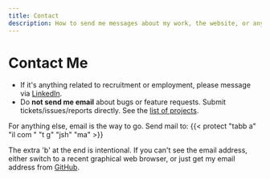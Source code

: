 ```yaml
---
title: Contact
description: How to send me messages about my work, the website, or anything really.
---
```


# Contact Me

- If it's anything related to recruitment or employment, please message via [LinkedIn].
- Do **not send me email** about bugs or feature requests. Submit tickets/issues/reports directly. See the [list of projects](/project).

For anything else, email is the way to go. Send mail to: {{< protect "tabb a" "il com " "t g" "jsh" "ma" >}}

The extra 'b' at the end is intentional. If you can't see the email address, either switch to a recent graphical web browser, or just get my email address from [GitHub].

[LinkedIn]: https://www.linkedin.com/in/jshtab
[GitHub]: https://github.com/jshtab

